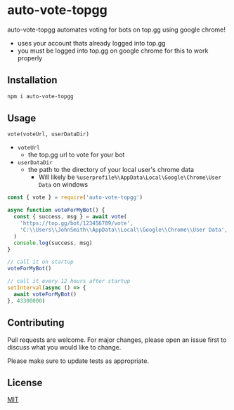# auto-vote-topgg

auto-vote-topgg automates voting for bots on top.gg using google chrome!

- uses your account thats already logged into top.gg
- you must be logged into top.gg on google chrome for this to work properly

## Installation

```bash
npm i auto-vote-topgg
```

## Usage

`vote(voteUrl, userDataDir)`

- `voteUrl`
  - the top.gg url to vote for your bot
- `userDataDir`
  - the path to the directory of your local user's chrome data
    - Will likely be `%userprofile%\AppData\Local\Google\Chrome\User Data` on windows

```js
const { vote } = require('auto-vote-topgg')

async function voteForMyBot() {
  const { success, msg } = await vote(
    'https://top.gg/bot/123456789/vote',
    'C:\\Users\\JohnSmith\\AppData\\Local\\Google\\Chrome\\User Data',
  )
  console.log(success, msg)
}

// call it on startup
voteForMyBot()

// call it every 12 hours after startup
setInterval(async () => {
  await voteForMyBot()
}, 43300000)
```

## Contributing

Pull requests are welcome. For major changes, please open an issue first to discuss what you would like to change.

Please make sure to update tests as appropriate.

## License

[MIT](https://choosealicense.com/licenses/mit/)
